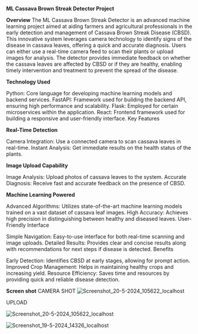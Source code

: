 **ML Cassava Brown Streak Detector Project**

**Overview**
The ML Cassava Brown Streak Detector is an advanced machine learning project aimed at aiding farmers and agricultural professionals in the early detection and management of Cassava Brown Streak Disease (CBSD). This innovative system leverages camera technology to identify signs of the disease in cassava leaves, offering a quick and accurate diagnosis. Users can either use a real-time camera feed to scan their plants or upload images for analysis. The detector provides immediate feedback on whether the cassava leaves are affected by CBSD or if they are healthy, enabling timely intervention and treatment to prevent the spread of the disease.

**Technology Used**

Python: Core language for developing machine learning models and backend services.
FastAPI: Framework used for building the backend API, ensuring high performance and scalability.
Flask: Employed for certain microservices within the application.
React: Frontend framework used for building a responsive and user-friendly interface.
Key Features

**Real-Time Detection**

Camera Integration: Use a connected camera to scan cassava leaves in real-time.
Instant Analysis: Get immediate results on the health status of the plants.

**Image Upload Capability**

Image Analysis: Upload photos of cassava leaves to the system.
Accurate Diagnosis: Receive fast and accurate feedback on the presence of CBSD.

**Machine Learning Powered**

Advanced Algorithms: Utilizes state-of-the-art machine learning models trained on a vast dataset of cassava leaf images.
High Accuracy: Achieves high precision in distinguishing between healthy and diseased leaves.
User-Friendly Interface

Simple Navigation: Easy-to-use interface for both real-time scanning and image uploads.
Detailed Results: Provides clear and concise results along with recommendations for next steps if disease is detected.
Benefits

Early Detection: Identifies CBSD at early stages, allowing for prompt action.
Improved Crop Management: Helps in maintaining healthy crops and increasing yield.
Resource Efficiency: Saves time and resources by providing quick and reliable disease detection.


**Screen shot**
CAMERA SHOT
![Screenshot_20-5-2024_105622_localhost](https://github.com/IMANISHIMWE21218/ML-Cassave-Brown-Streak-detector/assets/65288198/abb8079a-609e-46b7-953e-844fd046475a)

UPLOAD

![Screenshot_20-5-2024_105622_localhost](https://github.com/IMANISHIMWE21218/ML-Cassave-Brown-Streak-detector/assets/65288198/936bd647-7693-4ec2-9a57-44ecab78afb1)

![Screenshot_19-5-2024_14326_localhost](https://github.com/IMANISHIMWE21218/ML-Cassave-Brown-Streak-detector/assets/65288198/b3c004ff-e8ea-4cee-962c-6e6013b86ed7)


